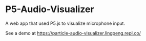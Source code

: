 # P5-Audio-Visualizer
A web app that used P5.js to visualize microphone input.

See a demo at https://particle-audio-visualizer.lingpeng.repl.co/
